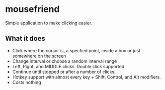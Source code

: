 # mousefriend
Simple application to make clicking easier.

## What it does
- Click where the cursor is, a specfied point, inside a box or just somewhere on the screen
- Change interval or choose a random interval range
- Left, Right, and MIDDLE clicks. Double click supported.
- Continue until stopped or after a number of clicks.
- Hotkey support with almost every key + Shift, Control, and Alt modifiers.
- Costs nothing
